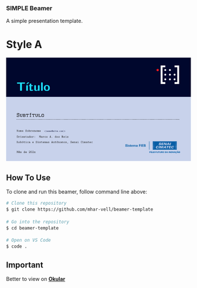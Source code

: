 ### SIMPLE Beamer
A simple presentation template.

# Style A
<p align="center">
  <img src="./img/styleA.png" alt="Size Limit CLI" width="738">
</p>


## How To Use

To clone and run this beamer, follow command line above:

```bash
# Clone this repository
$ git clone https://github.com/mhar-vell/beamer-template

# Go into the repository
$ cd beamer-template

# Open on VS Code
$ code .

```

## Important
Better to view on **[Okular]**



[Okular]: https://okular.kde.org
